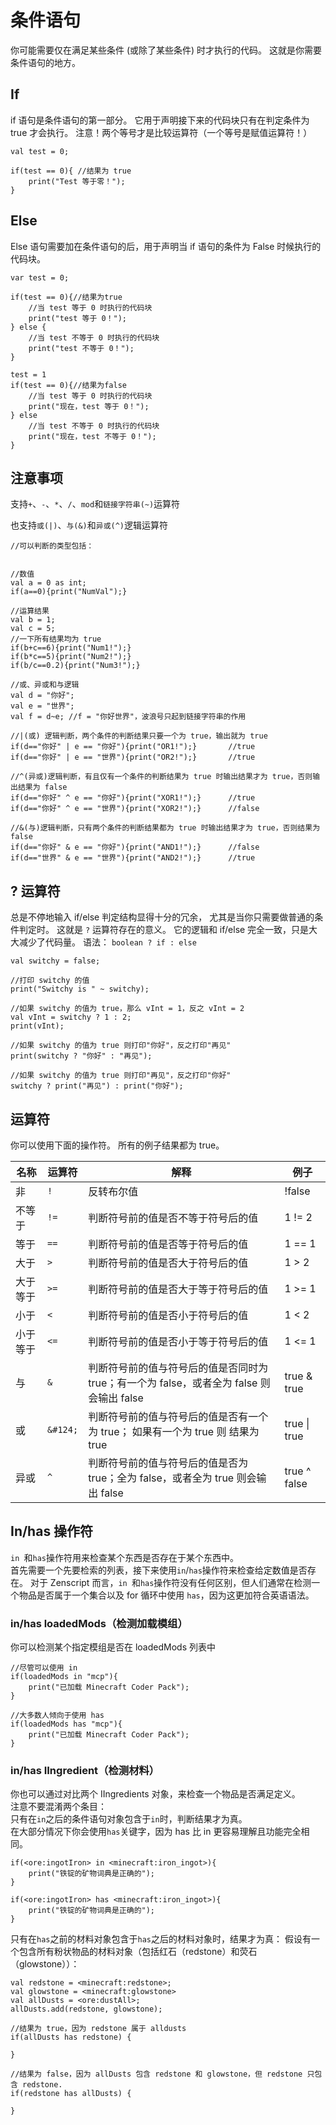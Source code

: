 # 条件语句

你可能需要仅在满足某些条件 (或除了某些条件) 时才执行的代码。 这就是你需要条件语句的地方。

## If

if 语句是条件语句的第一部分。 它用于声明接下来的代码块只有在判定条件为 true 才会执行。 注意！两个等号才是比较运算符（一个等号是赋值运算符！）

```zenscript
val test = 0;

if(test == 0){ //结果为 true
    print("Test 等于零！");
}
```

## Else

Else 语句需要加在条件语句的后，用于声明当 if 语句的条件为 False 时候执行的代码块。 

```zenscript
var test = 0;

if(test == 0){//结果为true
    //当 test 等于 0 时执行的代码块
    print("test 等于 0！");
} else {
    //当 test 不等于 0 时执行的代码块
    print("test 不等于 0！");
}

test = 1
if(test == 0){//结果为false
    //当 test 等于 0 时执行的代码块
    print("现在，test 等于 0！");
} else
    //当 test 不等于 0 时执行的代码块
    print("现在，test 不等于 0！");
}

```

## 注意事项

支持`+`、`-`、`*`、`/`、`mod`和`链接字符串(~)`运算符

也支持`或(|)`、`与(&)`和`异或(^)`逻辑运算符

```zenscript
//可以判断的类型包括：


//数值
val a = 0 as int;
if(a==0){print("NumVal");}

//运算结果
val b = 1;
val c = 5;
//一下所有结果均为 true
if(b+c==6){print("Num1!");}
if(b*c==5){print("Num2!");}
if(b/c==0.2){print("Num3!");}

//或、异或和与逻辑
val d = "你好";
val e = "世界";
val f = d~e; //f = "你好世界"，波浪号只起到链接字符串的作用

//|(或) 逻辑判断，两个条件的判断结果只要一个为 true，输出就为 true
if(d=="你好" | e == "你好"){print("OR1!");}       //true
if(d=="你好" | e == "世界"){print("OR2!");}       //true

//^(异或)逻辑判断，有且仅有一个条件的判断结果为 true 时输出结果才为 true，否则输出结果为 false
if(d=="你好" ^ e == "你好"){print("XOR1!");}      //true
if(d=="你好" ^ e == "世界"){print("XOR2!");}      //false

//&(与)逻辑判断，只有两个条件的判断结果都为 true 时输出结果才为 true，否则结果为 false
if(d=="你好" & e == "你好"){print("AND1!");}      //false
if(d=="世界" & e == "世界"){print("AND2!");}      //true
```

## ? 运算符

总是不停地输入 if/else 判定结构显得十分的冗余， 尤其是当你只需要做普通的条件判定时。 这就是 `?` 运算符存在的意义。 它的逻辑和 if/else 完全一致，只是大大减少了代码量。 语法： `boolean ? if : else`

```zenscript
val switchy = false;

//打印 switchy 的值
print("Switchy is " ~ switchy);

//如果 switchy 的值为 true，那么 vInt = 1，反之 vInt = 2
val vInt = switchy ? 1 : 2;
print(vInt);

//如果 switchy 的值为 true 则打印"你好"，反之打印"再见"
print(switchy ? "你好" : "再见");

//如果 switchy 的值为 true 则打印"再见"，反之打印"你好"
switchy ? print("再见") : print("你好");

```

## 运算符

你可以使用下面的操作符。 所有的例子结果都为 true。

| 名称   | 运算符      | 解释                                                       | 例子            |
| ---- | -------- | -------------------------------------------------------- | ------------- |
| 非    | `!`      | 反转布尔值                                                    | !false        |
| 不等于  | `!=`     | 判断符号前的值是否不等于符号后的值                                        | 1 != 2        |
| 等于   | `==`     | 判断符号前的值是否等于符号后的值                                         | 1 == 1        |
| 大于   | `>`   | 判断符号前的值是否大于符号后的值                                         | 1 > 2         |
| 大于等于 | `>=`  | 判断符号前的值是否大于等于符号后的值                                       | 1 >= 1        |
| 小于   | `<`   | 判断符号前的值是否小于符号后的值                                         | 1 < 2         |
| 小于等于 | `<=`  | 判断符号前的值是否小于等于符号后的值                                       | 1 <= 1        |
| 与    | `&`  | 判断符号前的值与符号后的值是否同时为 true；有一个为 false，或者全为 false 则会输出 false | true & true   |
| 或    | `&#124;` | 判断符号前的值与符号后的值是否有一个为 true； 如果有一个为 true 则 结果为 true         | true \| true |
| 异或   | `^`      | 判断符号前的值与符号后的值是否为 true；全为 false，或者全为 true 则会输出 false      | true ^ false  |

## In/has 操作符

`in `和` has `操作符用来检查某个东西是否存在于某个东西中。  
首先需要一个先要检索的列表，接下来使用` in `/` has `操作符来检查给定数值是否存在。 对于 Zenscript 而言，`in `和` has `操作符没有任何区别，但人们通常在检测一个物品是否属于一个集合以及 for 循环中使用 `has`，因为这更加符合英语语法。

### in/has loadedMods（检测加载模组）

你可以检测某个指定模组是否在 loadedMods 列表中

```zenscript
//尽管可以使用 in
if(loadedMods in "mcp"){
    print("已加载 Minecraft Coder Pack");
}

//大多数人倾向于使用 has
if(loadedMods has "mcp"){
    print("已加载 Minecraft Coder Pack");
}
```

### in/has IIngredient（检测材料）

你也可以通过对比两个 IIngredients 对象，来检查一个物品是否满足定义。  
注意不要混淆两个条目：  
只有在` in `之后的条件语句对象包含于` in `时，判断结果才为真。  
在大部分情况下你会使用` has `关键字，因为 has 比 in 更容易理解且功能完全相同。

```zenscript
if(<ore:ingotIron> in <minecraft:iron_ingot>){
    print("铁锭的矿物词典是正确的");
}

if(<ore:ingotIron> has <minecraft:iron_ingot>){
    print("铁锭的矿物词典是正确的");
}
```

只有在` has `之前的材料对象包含于`has`之后的材料对象时，结果才为真： 假设有一个包含所有粉状物品的材料对象（包括红石（redstone）和荧石（glowstone））：

```zenscript
val redstone = <minecraft:redstone>;
val glowstone = <minecraft:glowstone>
val allDusts = <ore:dustAll>;
allDusts.add(redstone, glowstone);

//结果为 true，因为 redstone 属于 alldusts
if(allDusts has redstone) {

}

//结果为 false，因为 allDusts 包含 redstone 和 glowstone，但 redstone 只包含 redstone.
if(redstone has allDusts) {

}
```